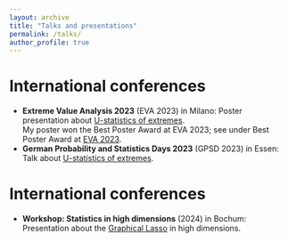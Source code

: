 ```yaml
---
layout: archive
title: "Talks and presentations"
permalink: /talks/
author_profile: true
---
```

International conferences
======
* **Extreme Value Analysis 2023** (EVA 2023) in Milano: Poster presentation about [U-statistics of extremes](../_pages/u_stat_poster.md).   
    My poster won the Best Poster Award at EVA 2023; see under Best Poster Award at [EVA 2023](https://dec.unibocconi.eu/research/extreme-value-analysis-eva-2023).
* **German Probability and Statistics Days 2023** (GPSD 2023) in Essen: Talk about [U-statistics of extremes](../_pages/u_stat_talk.md).

International conferences
======
* **Workshop: Statistics in high dimensions** (2024) in Bochum: Presentation about the [Graphical Lasso](../_pages/lasso_talk.md) in high dimensions.
